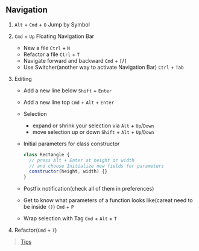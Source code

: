 ## Navigation

1. `Alt` + `Cmd` + `O` Jump by Symbol

2. `Cmd` + `Up` Floating Navigation Bar

    - New a file `Ctrl` + `N`
    - Refactor a file `Ctrl` + `T`
    - Navigate forward and backward `Cmd` + `[`/`]`
    - Use Switcher(another way to activate Navigation Bar) `Ctrl` + `Tab` 

3. Editing
   - Add a new line below `Shift` + `Enter`
   - Add a new line top `Cmd` + `Alt` + `Enter`
   - Selection
     - expand or shrink your selection via `Alt` + `Up`/`Down`
     - move selection up or down `Shift` + `Alt` + `Up`/`Down`
   - Initial parameters for class constructor
   
     ```js
     class Rectangle {
       // press Alt + Enter at height or width
       // and choose Initialize new fields for parameters
       constructor(height, width) {}
     }
     ```
   - Postfix notification(check all of them in preferences)
   - Get to know what parameters of a function looks like(careat need to be inside `()`) `Cmd` + `P`
   - Wrap selection with Tag `Cmd` + `Alt` + `T`
     
4. Refactor(`Cmd` + `T`)


> [Tips](https://www.jetbrains.com/webstorm/guide/tips/)
    
